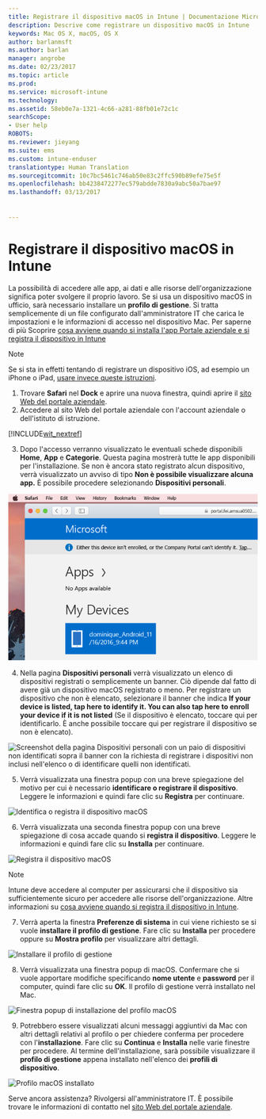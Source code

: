 ```yaml
---
title: Registrare il dispositivo macOS in Intune | Documentazione Microsoft
description: Descrive come registrare un dispositivo macOS in Intune
keywords: Mac OS X, macOS, OS X
author: barlanmsft
ms.author: barlan
manager: angrobe
ms.date: 02/23/2017
ms.topic: article
ms.prod: 
ms.service: microsoft-intune
ms.technology: 
ms.assetid: 58eb0e7a-1321-4c66-a281-88fb01e72c1c
searchScope:
- User help
ROBOTS: 
ms.reviewer: jieyang
ms.suite: ems
ms.custom: intune-enduser
translationtype: Human Translation
ms.sourcegitcommit: 10c7bc5461c746ab50e83c2ffc590b89efe75e5f
ms.openlocfilehash: bb4238472277ec579abdde7830a9abc50a7bae97
ms.lasthandoff: 03/13/2017


---
```


# <a name="enroll-your-macos-device-in-intune"></a>Registrare il dispositivo macOS in Intune

La possibilità di accedere alle app, ai dati e alle risorse dell'organizzazione significa poter svolgere il proprio lavoro. Se si usa un dispositivo macOS in ufficio, sarà necessario installare un __profilo di gestione__. Si tratta semplicemente di un file configurato dall'amministratore IT che carica le impostazioni e le informazioni di accesso nel dispositivo Mac. Per saperne di più Scoprire [cosa avviene quando si installa l'app Portale aziendale e si registra il dispositivo in Intune](what-happens-if-you-install-the-company-portal-app-and-enroll-your-device-in-intune-ios.md)

  > [!NOTE]
  > Se si sta in effetti tentando di registrare un dispositivo iOS, ad esempio un iPhone o iPad, [usare invece queste istruzioni](enroll-your-device-in-intune-ios.md).

1. Trovare __Safari__ nel __Dock__ e aprire una nuova finestra, quindi aprire il [sito Web del portale aziendale](http://portal.manage.microsoft.com).
2. Accedere al sito Web del portale aziendale con l'account aziendale o dell'istituto di istruzione.

  [!INCLUDE[wit_nextref](includes/end-user-password-guidance.md)]

3. Dopo l'accesso verranno visualizzato le eventuali schede disponibili __Home__, __App__ e __Categorie__. Questa pagina mostrerà tutte le app disponibili per l'installazione. Se non è ancora stato registrato alcun dispositivo, verrà visualizzato un avviso di tipo **Non è possibile visualizzare alcuna app.** È possibile procedere selezionando __Dispositivi personali__.

 ![Screenshot della pagina di destinazione per il portale Web con il portale Web che mostra che non è possibile installare alcuna app, con il pulsante Dispositivi personali sotto.](./media/macOS_enroll_001_landing_page.png)

4. Nella pagina __Dispositivi personali__ verrà visualizzato un elenco di dispositivi registrati o semplicemente un banner. Ciò dipende dal fatto di avere già un dispositivo macOS registrato o meno. Per registrare un dispositivo che non è elencato, selezionare il banner che indica __If your device is listed, tap here to identify it. You can also tap here to enroll your device if it is not listed__ (Se il dispositivo è elencato, toccare qui per identificarlo. È anche possibile toccare qui per registrare il dispositivo se non è elencato).

  ![Screenshot della pagina Dispositivi personali con un paio di dispositivi non identificati sopra il banner con la richiesta di registrare i dispositivi non inclusi nell'elenco o di identificare quelli non identificati.](./media/macOS_enroll_002_tap_here_banner.png)

5. Verrà visualizzata una finestra popup con una breve spiegazione del motivo per cui è necessario __identificare o registrare il dispositivo__. Leggere le informazioni e quindi fare clic su __Registra__ per continuare.

 ![Identifica o registra il dispositivo macOS](./media/macOS_enroll_003_IDenroll_popup.png)

6. Verrà visualizzata una seconda finestra popup con una breve spiegazione di cosa accade quando si __registra il dispositivo__. Leggere le informazioni e quindi fare clic su __Installa__ per continuare.

 ![Registra il dispositivo macOS](./media/macOS_enroll_004_enroll_popup.png)

  > [!NOTE]
  > Intune deve accedere al computer per assicurarsi che il dispositivo sia sufficientemente sicuro per accedere alle risorse dell'organizzazione. Altre informazioni su [cosa avviene quando si registra il dispositivo in Intune](what-happens-if-you-install-the-Company-Portal-app-and-enroll-your-device-in-intune-ios.md).

7. Verrà aperta la finestra __Preferenze di sistema__ in cui viene richiesto se si vuole __installare il profilo di gestione__. Fare clic su __Installa__ per procedere oppure su __Mostra profilo__ per visualizzare altri dettagli.

 ![Installare il profilo di gestione](./media/macOS_enroll_005_sysprefs_mgmt_profile.png)

8. Verrà visualizzata una finestra popup di macOS. Confermare che si vuole apportare modifiche specificando __nome utente__ e __password__ per il computer, quindi fare clic su __OK__. Il profilo di gestione verrà installato nel Mac.

 ![Finestra popup di installazione del profilo macOS](./media/macOS_enroll_006_sysprefs_admin_login.png)

9. Potrebbero essere visualizzati alcuni messaggi aggiuntivi da Mac con altri dettagli relativi al profilo o per chiedere conferma per procedere con l'__installazione__. Fare clic su __Continua__ e __Installa__ nelle varie finestre per procedere. Al termine dell'installazione, sarà possibile visualizzare il __profilo di gestione__ appena installato nell'elenco dei __profili di dispositivo__.

 ![Profilo macOS installato](./media/macOS_enroll_007_sysprefs_installed_profile.png)

Serve ancora assistenza? Rivolgersi all'amministratore IT. È possibile trovare le informazioni di contatto nel [sito Web del portale aziendale](http://portal.manage.microsoft.com).

